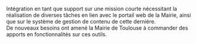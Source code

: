 Intégration en tant que support sur une mission courte nécessitant la réalisation de diverses tâches en lien avec le portail web de la Mairie, ainsi que sur le système de gestion de contenu de cette dernière.  
De nouveaux besoins ont amené la Mairie de Toulouse à commander des apports en fonctionnalités sur ces outils.
